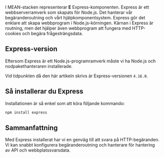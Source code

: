 I MEAN-stacken representerar **E** Express-komponenten. Express är ett webbserverramverk som skapats för Node.js. Det hanterar vår begäranderoutning och vårt hjälpkomponentsystem. Express gör det enklare att skapa webbprogram i Node.js-körningen. Kärnan i Express är routning, men det hjälper även webbprogram att fungera med HTTP-cookies och begära frågesträngsdata.

## <a name="express-version"></a>Express-version

Eftersom Express är ett Node.js-programramverk måste vi ha Node.js och nodpakethanteraren installerade.

Vid tidpunkten då den här artikeln skrivs är Express-versionen `4.16.0`.

## <a name="how-to-install-express"></a>Så installerar du Express

Installationen är så enkel som att köra följande kommando:

   ```bash
   npm install express
   ```

## <a name="summary"></a>Sammanfattning

Med Express installerat har vi en genväg till att svara på HTTP-begäranden. Vi kan snabbt konfigurera begäranderoutning och hanterare för hantering av API och webbplatssvarsdata.